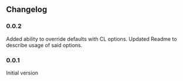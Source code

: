 ## Changelog

### 0.0.2

Added ability to override defaults with CL options.
Updated Readme to describe usage of said options.

### 0.0.1

Initial version